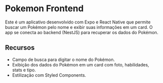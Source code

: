 # Pokemon Frontend

Este é um aplicativo desenvolvido com Expo e React Native que permite buscar um Pokémon pelo nome e exibir suas informações em um card. O app se conecta ao backend (NestJS) para recuperar os dados do Pokémon.

## Recursos

- Campo de busca para digitar o nome do Pokémon.
- Exibição dos dados do Pokémon em um card com foto, habilidades, stats e tipo.
- Estilização com Styled Components.
